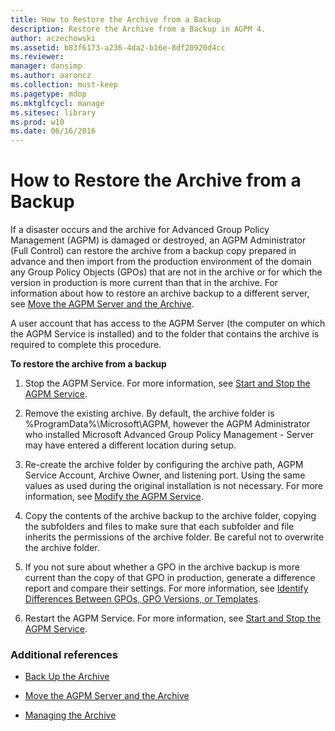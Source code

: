 ```yaml
---
title: How to Restore the Archive from a Backup
description: Restore the Archive from a Backup in AGPM 4.
author: aczechowski
ms.assetid: b83f6173-a236-4da2-b16e-8df20920d4cc
ms.reviewer: 
manager: dansimp
ms.author: aaroncz
ms.collection: must-keep
ms.pagetype: mdop
ms.mktglfcycl: manage
ms.sitesec: library
ms.prod: w10
ms.date: 06/16/2016
---
```



# How to Restore the Archive from a Backup


If a disaster occurs and the archive for Advanced Group Policy Management (AGPM) is damaged or destroyed, an AGPM Administrator (Full Control) can restore the archive from a backup copy prepared in advance and then import from the production environment of the domain any Group Policy Objects (GPOs) that are not in the archive or for which the version in production is more current than that in the archive. For information about how to restore an archive backup to a different server, see [Move the AGPM Server and the Archive](move-the-agpm-server-and-the-archive-agpm40.md).

A user account that has access to the AGPM Server (the computer on which the AGPM Service is installed) and to the folder that contains the archive is required to complete this procedure.

**To restore the archive from a backup**

1.  Stop the AGPM Service. For more information, see [Start and Stop the AGPM Service](start-and-stop-the-agpm-service-agpm40.md).

2.  Remove the existing archive. By default, the archive folder is %ProgramData%\\Microsoft\\AGPM, however the AGPM Administrator who installed Microsoft Advanced Group Policy Management - Server may have entered a different location during setup.

3.  Re-create the archive folder by configuring the archive path, AGPM Service Account, Archive Owner, and listening port. Using the same values as used during the original installation is not necessary. For more information, see [Modify the AGPM Service](modify-the-agpm-service-agpm40.md).

4.  Copy the contents of the archive backup to the archive folder, copying the subfolders and files to make sure that each subfolder and file inherits the permissions of the archive folder. Be careful not to overwrite the archive folder.

5.  If you not sure about whether a GPO in the archive backup is more current than the copy of that GPO in production, generate a difference report and compare their settings. For more information, see [Identify Differences Between GPOs, GPO Versions, or Templates](identify-differences-between-gpos-gpo-versions-or-templates-agpm40.md).

6.  Restart the AGPM Service. For more information, see [Start and Stop the AGPM Service](start-and-stop-the-agpm-service-agpm40.md).

### Additional references

-   [Back Up the Archive](back-up-the-archive-agpm40.md)

-   [Move the AGPM Server and the Archive](move-the-agpm-server-and-the-archive-agpm40.md)

-   [Managing the Archive](managing-the-archive-agpm40.md)

 

 





